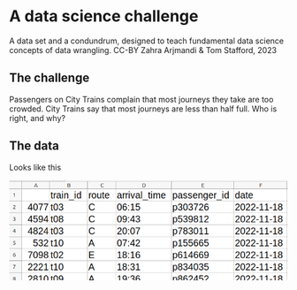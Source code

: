 # A data science challenge

A data set and a condundrum, designed to teach fundamental data science concepts of data wrangling.
CC-BY Zahra Arjmandi & Tom Stafford, 2023

## The challenge

Passengers on City Trains complain that most journeys they take are too crowded. City Trains say that most journeys are less than half full. Who is right, and why?

## The data

Looks like this

![first rows of dataframe](head.png "The Data")


